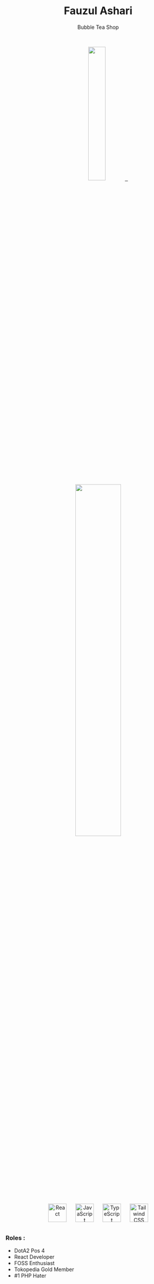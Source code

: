 <h1 align="center">
  <b>Fauzul Ashari</b>
</h1>
<p align="center">
  Bubble Tea Shop
 </p>
<br/>
<p align="center">
  <a href="https://instagram.com/paujul">
    <img width="30.5%" src="https://github-contribution-stats.vercel.app/api/?username=Paujul" />
    &nbsp;
    <br/>
    <img width="49.5%" src="https://github-readme-streak-stats.herokuapp.com/?user=Paujul&theme=gruvbox&hide_border=true" />
  </a>
</p>

<div align="center">  
<a href="https://reactjs.org/" target="_blank"><img style="margin: 10px" src="https://profilinator.rishav.dev/skills-assets/react-original-wordmark.svg" alt="React" height="50" /></a>  
<a href="https://www.javascript.com/" target="_blank"><img style="margin: 10px" src="https://profilinator.rishav.dev/skills-assets/javascript-original.svg" alt="JavaScript" height="50" /></a>  
<a href="https://www.typescriptlang.org/" target="_blank"><img style="margin: 10px" src="https://profilinator.rishav.dev/skills-assets/typescript-original.svg" alt="TypeScript" height="50" /></a>  
<a href="https://www.tailwindcss.com/" target="_blank"><img style="margin: 10px" src="https://profilinator.rishav.dev/skills-assets/tailwindcss.svg" alt="Tailwind CSS" height="50" /></a>
  </div>

### Roles :
- DotA2 Pos 4
- React Developer
- FOSS Enthusiast
- Tokopedia Gold Member
- #1 PHP Hater
